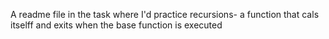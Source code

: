 A readme file in the task where I'd practice recursions- a function that cals itselff and exits when the base function is executed
